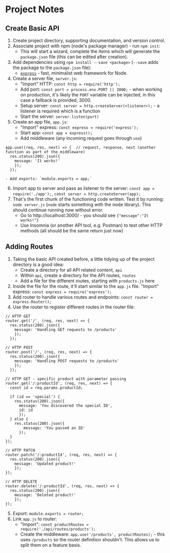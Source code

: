 # Project Notes

## Create Basic API

1. Create project directory, supporting documentation, and version control.
2. Associate project with npm (node's package manager) - run `npm init`:
   - This will start a wizard, complete the items which will generate the `package.json` file (this can be edited after creation).
3. Add dependencies using `npm install --save <package>` (`--save` adds the package to the `package.json` file):
   - [`express`](https://www.npmjs.com/package/express) - fast, minimalist web framework for Node.
4. Create a server file, `server.js`:
   - "Import" HTTP: `const http = require('http');`
   - Add port: `const port = process.env.PORT || 3000;` - when working on production, it's likely the `PORT` variable can be injected, in this case a fallback is provided, 3000.
   - Setup server: `const server = http.createServer(<listener>);` - a listener is required which is a function
   - Start the server: `server.listen(port)`
5. Create an app file, `app.js`:
   - "Import" express: `const express = require('express');`
   - Start app: `const app = express();`
   - Add middleware (any incoming request goes through `use`)

```
app.use((req, res, next) => {  // request, response, next (another function as part of the middleware)
  res.status(200).json({
    message: 'It works!'
    });
  });
```

    - Add exports: `module.exports = app;`

6. Import app to server and pass as listener to the server: `const app = require('./app');`, `const server = http.createServer(app);`
7. That's the first chunk of the functioning code written. Test it by running: `node server.js` (`node` starts something with the node library). This should continue running now without error.
   - Go to http://localhost:3000/ - you should see `{"message":"It works!"}`
   - Use Insomnia (or another API tool, e.g. Postman) to test other HTTP methods (all should be the same return just now)

## Adding Routes

1. Taking the basic API created before, a little tidying up of the project directory is a good idea:
   - Create a directory for all API related content, `api`
   - Within `api`, create a directory for the API routes, `routes`
   - Add a file for the different routes, starting with `products.js` here
2. Inside the file for the route, it'll start similar to the `app.js` file. "Import" express: `const express = require('express');`
3. Add router to handle various routes and endpoints: `const router = express.Router();`
4. Use the router to register different routes in the router file:

```
// HTTP GET
router.get('/', (req, res, next) => {
  res.status(200).json({
    message: 'Handling GET requests to /products'
    });
  });
```

```
// HTTP POST
router.post('/', (req, res, next) => {
  res.status(200).json({
    message: 'Handling POST requests to /products'
    });
  });
```

```
// HTTP GET - specific product with parameter passing
router.get('/:productId', (req, res, next) => {
  const id = req.params.productId;

  if (id == 'special') {
    res.status(200).json({
      message: 'You discovered the special ID',
      id: id
      });
  } else {
    res.status(200).json({
        message: 'You passed an ID'
      });
  }
});
```

```
// HTTP PATCH
router.patch('/:productId', (req, res, next) => {
  res.status(200).json({
    message: 'Updated product!'
    });
});
```

```
// HTTP DELETE
router.delete('/:productId', (req, res, next) => {
  res.status(200).json({
    message: 'Deleted product!'
    });
});
```

5. Export: `module.exports = router;`
6. Link `app.js` to router:
   - "Import": `const productRoutes = require('./api/routes/products');`
   - Create the middleware: `app.use('/products', productRoutes);` - this uses `/products` so the router definition shouldn't. This allows us to split them on a feature basis.
